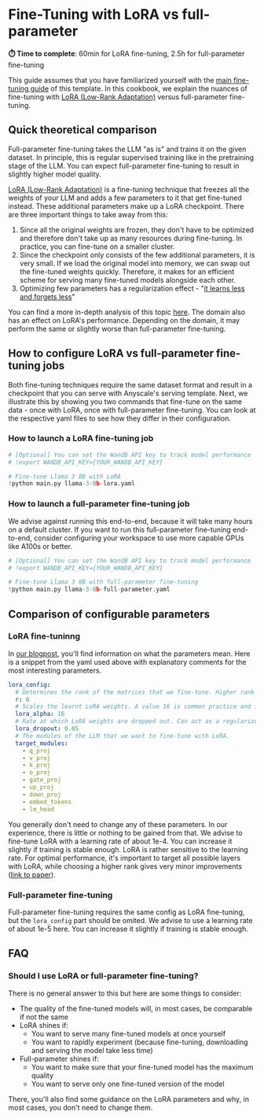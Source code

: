 # Fine-Tuning with LoRA vs full-parameter

**⏱️ Time to complete**: 60min for LoRA fine-tuning, 2.5h for full-parameter fine-tuning

This guide assumes that you have familiarized yourself with the [main fine-tuning guide](../../README.md) of this template.
In this cookbook, we explain the nuances of fine-tuning with [LoRA (Low-Rank Adaptation)](https://arxiv.org/abs/2106.09685) versus full-parameter fine-tuning.

## Quick theoretical comparison

Full-parameter fine-tuning takes the LLM "as is" and trains it on the given dataset. In principle, this is regular supervised training like in the pretraining stage of the LLM. You can expect full-parameter fine-tuning to result in slightly higher model quality.

[LoRA (Low-Rank Adaptation)](https://arxiv.org/abs/2106.09685) is a fine-tuning technique that freezes all the weights of your LLM and adds a few parameters to it that get fine-tuned instead. These additional parameters make up a LoRA checkpoint. There are three important things to take away from this:
1. Since all the original weights are frozen, they don't have to be optimized and therefore don't take up as many resources during fine-tuning. In practice, you can fine-tune on a smaller cluster.
2. Since the checkpoint only consists of the few additional parameters, it is very small. If we load the original model into memory, we can swap out the fine-tuned weights quickly. Therefore, it makes for an efficient scheme for serving many fine-tuned models alongside each other.
3. Optimizing few parameters has a regularization effect - "[it learns less and forgets less](https://arxiv.org/abs/2405.09673)"

You can find a more in-depth analysis of this topic [here](https://www.anyscale.com/blog/fine-tuning-llms-lora-or-full-parameter-an-in-depth-analysis-with-llama-2).
The domain also has an effect on LoRA's performance. Depending on the domain, it may perform the same or slightly worse than full-parameter fine-tuning.

## How to configure LoRA vs full-parameter fine-tuning jobs

Both fine-tuning techniques require the same dataset format and result in a checkpoint that you can serve with Anyscale's serving template.
Next, we illustrate this by showing you two commands that fine-tune on the same data - once with LoRA, once with full-parameter fine-tuning.
You can look at the respective yaml files to see how they differ in their configuration.

### How to launch a LoRA fine-tuning job


```python
# [Optional] You can set the WandB API key to track model performance
# !export WANDB_API_KEY={YOUR_WANDB_API_KEY}

# Fine-tune Llama 3 8B with LoRA
!python main.py llama-3-8b-lora.yaml
```

### How to launch a full-parameter fine-tuning job

We advise against running this end-to-end, because it will take many hours on a default cluster.
If you want to run this full-parameter fine-tuning end-to-end, consider configuring your workspace to use more capable GPUs like A100s or better.


```python
# [Optional] You can set the WandB API key to track model performance
# !export WANDB_API_KEY={YOUR_WANDB_API_KEY}

# Fine-tune Llama 3 8B with full-parameter fine-tuning
!python main.py llama-3-8b-full-parameter.yaml
```

## Comparison of configurable parameters

### LoRA fine-tuninng

In [our blogpost](https://www.anyscale.com/blog/fine-tuning-llms-lora-or-full-parameter-an-in-depth-analysis-with-llama-2), you'll find information on what the parameters mean. Here is a snippet from the yaml used above with explanatory comments for the most interesting parameters.

```yaml
lora_config:
  # Determines the rank of the matrices that we fine-tune. Higher rank means more parameters to fine-tune. Increasing the rank gives you diminishing returns.
  r: 8
  # Scales the learnt LoRA weights. A value 16 is common practice and is not advised to be fine-tuned.
  lora_alpha: 16
  # Rate at which LoRA weights are dropped out. Can act as a regularizer.
  lora_dropout: 0.05
  # The modules of the LLM that we want to fine-tune with LoRA.
  target_modules:
    - q_proj
    - v_proj
    - k_proj
    - o_proj
    - gate_proj
    - up_proj
    - down_proj
    - embed_tokens
    - lm_head
```

You generally don't need to change any of these parameters. In our experience, there is little or nothing to be gained from that.
We advise to fine-tune LoRA with a learning rate of about 1e-4. You can increase it slightly if training is stable enough.
LoRA is rather sensitive to the learning rate. For optimal performance, it's important to target all possible layers with LoRA, while choosing a higher rank gives very minor improvements ([link to paper](https://arxiv.org/abs/2405.09673)).

### Full-parameter fine-tuning

Full-parameter fine-tuning requires the same config as LoRA fine-tuning, but the `lora_config` part should be omited.
We advise to use a learning rate of about 1e-5 here. You can increase it slightly if training is stable enough.

## FAQ

### Should I use LoRA or full-parameter fine-tuning?

There is no general answer to this but here are some things to consider:

- The quality of the fine-tuned models will, in most cases, be comparable if not the same
- LoRA shines if:
    - You want to serve many fine-tuned models at once yourself
    - You want to rapidly experiment (because fine-tuning, downloading and serving the model take less time)
- Full-parameter shines if:
    - You want to make sure that your fine-tuned model has the maximum quality
    - You want to serve only one fine-tuned version of the model

There, you'll also find some guidance on the LoRA parameters and why, in most cases, you don't need to change them.

